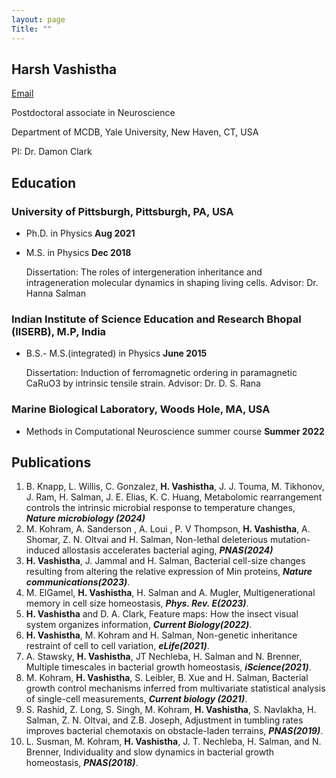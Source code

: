 ```yaml
---
layout: page
Title: ""
---
```


## Harsh Vashistha

[Email](mailto:harsh.vashistha@yale.edu)

Postdoctoral associate in Neuroscience 

Department of MCDB,  Yale University,  New Haven,  CT,  USA

PI: Dr. Damon Clark

## Education

### University of Pittsburgh, Pittsburgh, PA, USA  
- Ph.D. in Physics **Aug 2021**
- M.S. in Physics **Dec 2018**
  
  Dissertation: The roles of intergeneration inheritance and intrageneration molecular dynamics in shaping living cells.
  Advisor: Dr. Hanna Salman

### Indian Institute of Science Education and Research Bhopal (IISERB), M.P, India 
- B.S.- M.S.(integrated) in Physics **June 2015**
  
  Dissertation: Induction of ferromagnetic ordering in paramagnetic CaRuO3 by intrinsic tensile strain.
  Advisor: Dr. D. S. Rana

### Marine Biological Laboratory, Woods Hole, MA, USA 
- Methods in Computational Neuroscience summer course **Summer 2022**

## Publications
1. B. Knapp, L. Willis, C. Gonzalez, **H. Vashistha**, J. J. Touma, M. Tikhonov, J. Ram, H. Salman, J. E. Elias, K. C. Huang, Metabolomic rearrangement controls the intrinsic microbial response to temperature changes, ***Nature microbiology (2024)***
2. M. Kohram, A. Sanderson , A. Loui , P. V Thompson, **H. Vashistha**, A. Shomar, Z. N. Oltvai and H. Salman, Non-lethal deleterious mutation-induced allostasis accelerates bacterial aging, ***PNAS(2024)***
3. **H. Vashistha**, J. Jammal and H. Salman,  Bacterial cell-size changes resulting from altering the relative expression of Min proteins, ***Nature communications(2023)***.
4. M. ElGamel, **H. Vashistha**, H. Salman and A. Mugler, Multigenerational memory in cell size homeostasis, ***Phys. Rev. E(2023)***.
5. **H. Vashistha** and D. A. Clark, Feature maps: How the insect visual system organizes information, ***Current Biology(2022)***.
6. **H. Vashistha**, M. Kohram and H. Salman, Non-genetic inheritance restraint of cell to cell variation, ***eLife(2021)***.
7. A. Stawsky, **H. Vashistha**, JT Nechleba, H. Salman and N. Brenner, Multiple timescales in bacterial growth homeostasis, ***iScience(2021)***.
8. M. Kohram, **H. Vashistha**, S. Leibler, B. Xue and H. Salman, Bacterial growth control mechanisms inferred from multivariate statistical analysis of single-cell measurements, ***Current biology (2021)***.
9. S. Rashid, Z. Long, S. Singh, M. Kohram, **H. Vashistha**, S. Navlakha, H. Salman, Z. N. Oltvai, and Z.B. Joseph, Adjustment in tumbling rates improves bacterial chemotaxis on obstacle-laden terrains, ***PNAS(2019)***.
10. L. Susman, M. Kohram, **H. Vashistha**, J. T. Nechleba, H. Salman, and N. Brenner, Individuality and slow dynamics in bacterial growth homeostasis, ***PNAS(2018)***.

